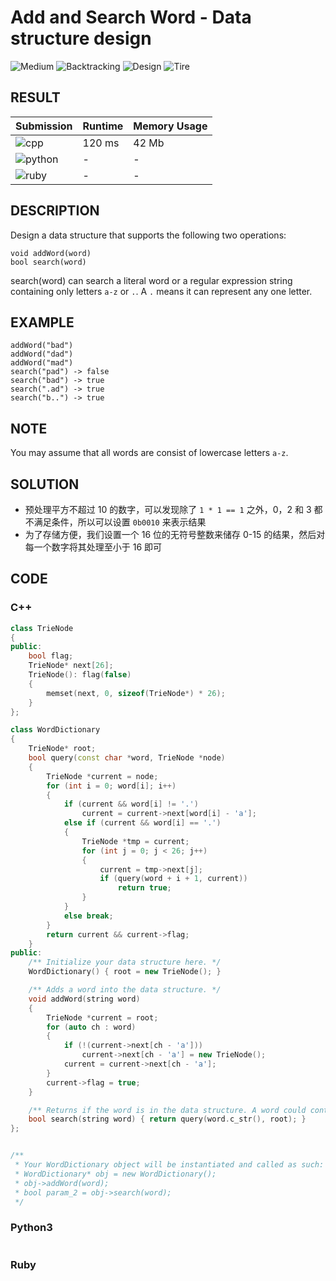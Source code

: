 # Add and Search Word - Data structure design

![Medium](https://img.shields.io/badge/-Medium-f0ad4e.svg) ![Backtracking](https://img.shields.io/badge/回溯法-Backtracking-007ec6.svg) ![Design](https://img.shields.io/badge/设计-Design-007ec6.svg) ![Tire](https://img.shields.io/badge/Tire树-Tire-007ec6.svg)

## RESULT

| Submission                                                        | Runtime | Memory Usage |
| ----------------------------------------------------------------- | ------- | ------------ |
| ![cpp](https://img.shields.io/badge/leetcode211-cpp-f34b7d.svg)   | 120 ms  | 42 Mb        |
| ![python](https://img.shields.io/badge/leetcode211-py-3572A5.svg) | -       | -            |
| ![ruby](https://img.shields.io/badge/leetcode211-rb-701516.svg)   | -       | -            |

## DESCRIPTION

Design a data structure that supports the following two operations:

```plain
void addWord(word)
bool search(word)
```

search(word) can search a literal word or a regular expression string containing only letters `a-z` or `.`. A `.` means it can represent any one letter.

## EXAMPLE

```plain
addWord("bad")
addWord("dad")
addWord("mad")
search("pad") -> false
search("bad") -> true
search(".ad") -> true
search("b..") -> true
```

## NOTE

You may assume that all words are consist of lowercase letters `a-z`.

## SOLUTION

* 预处理平方不超过 10 的数字，可以发现除了 `1 * 1 == 1` 之外，0，2 和 3 都不满足条件，所以可以设置 `0b0010` 来表示结果
* 为了存储方便，我们设置一个 16 位的无符号整数来储存 0-15 的结果，然后对每一个数字将其处理至小于 16 即可

## CODE

### C++

```cpp
class TrieNode
{
public:
    bool flag;
    TrieNode* next[26];
    TrieNode(): flag(false)
    {
        memset(next, 0, sizeof(TrieNode*) * 26);
    }
};

class WordDictionary
{
    TrieNode* root;
    bool query(const char *word, TrieNode *node)
    {
        TrieNode *current = node;
        for (int i = 0; word[i]; i++)
        {
            if (current && word[i] != '.')
                current = current->next[word[i] - 'a'];
            else if (current && word[i] == '.')
            {
                TrieNode *tmp = current;
                for (int j = 0; j < 26; j++)
                {
                    current = tmp->next[j];
                    if (query(word + i + 1, current))
                        return true;
                }
            }
            else break;
        }
        return current && current->flag;
    }
public:
    /** Initialize your data structure here. */
    WordDictionary() { root = new TrieNode(); }

    /** Adds a word into the data structure. */
    void addWord(string word)
    {
        TrieNode *current = root;
        for (auto ch : word)
        {
            if (!(current->next[ch - 'a']))
                current->next[ch - 'a'] = new TrieNode();
            current = current->next[ch - 'a'];
        }
        current->flag = true;
    }

    /** Returns if the word is in the data structure. A word could contain the dot character '.' to represent any one letter. */
    bool search(string word) { return query(word.c_str(), root); }
};


/**
 * Your WordDictionary object will be instantiated and called as such:
 * WordDictionary* obj = new WordDictionary();
 * obj->addWord(word);
 * bool param_2 = obj->search(word);
 */
```

### Python3

```python
```

### Ruby

```ruby
```
